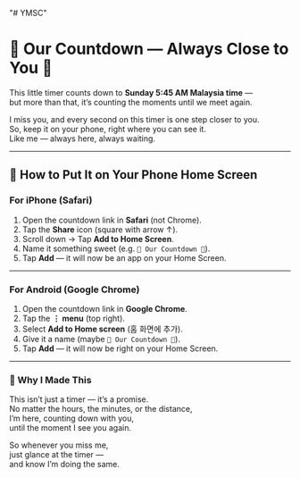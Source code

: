 "# YMSC" 
# 💙 Our Countdown — Always Close to You 💙

This little timer counts down to **Sunday 5:45 AM Malaysia time** —  
but more than that, it’s counting the moments until we meet again.

I miss you, and every second on this timer is one step closer to you.  
So, keep it on your phone, right where you can see it.  
Like me — always here, always waiting.

---

## 📱 How to Put It on Your Phone Home Screen

### For iPhone (Safari)
1. Open the countdown link in **Safari** (not Chrome).
2. Tap the **Share** icon (square with arrow ↑).
3. Scroll down → Tap **Add to Home Screen**.
4. Name it something sweet (e.g. `💙 Our Countdown 💙`).
5. Tap **Add** — it will now be an app on your Home Screen.

---

### For Android (Google Chrome)
1. Open the countdown link in **Google Chrome**.
2. Tap the **⋮ menu** (top right).
3. Select **Add to Home screen** (홈 화면에 추가).
4. Give it a name (maybe `💙 Our Countdown 💙`).
5. Tap **Add** — it will now be right on your Home Screen.

---

### 💌 Why I Made This
This isn’t just a timer — it’s a promise.  
No matter the hours, the minutes, or the distance,  
I’m here, counting down with you,  
until the moment I see you again.

So whenever you miss me,  
just glance at the timer —  
and know I’m doing the same.
